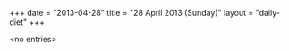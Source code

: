+++
date = "2013-04-28"
title = "28 April 2013 (Sunday)"
layout = "daily-diet"
+++


\<no entries\>

